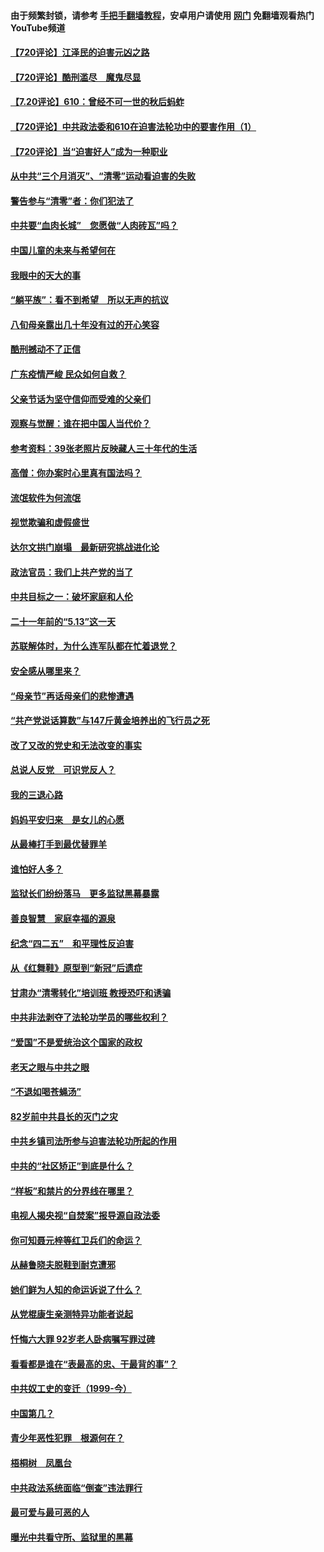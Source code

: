 #### 由于频繁封锁，请参考 [手把手翻墙教程](https://github.com/gfw-breaker/guides/wiki/)，安卓用户请使用 [网门](https://github.com/gfw-breaker/nogfw/blob/master/dl.md?t=07201900) 免翻墙观看热门YouTube频道 

#### [【720评论】江泽民的迫害元凶之路](../pages/19/428315.md?t=07201900) 

#### [【720评论】酷刑滥尽　魔鬼尽显](../pages/19/428318.md?t=07201900) 

#### [【7.20评论】610：曾经不可一世的秋后蚂蚱](../pages/19/427679.md?t=07201900) 

#### [【720评论】中共政法委和610在迫害法轮功中的要害作用（1）](../pages/19/428311.md?t=07201900) 

#### [【720评论】当“迫害好人”成为一种职业](../pages/19/428310.md?t=07201900) 

#### [从中共“三个月消灭”、“清零”运动看迫害的失败](../pages/19/428268.md?t=07201900) 

#### [警告参与“清零”者：你们犯法了](../pages/19/428270.md?t=07201900) 

#### [中共要“血肉长城”　您愿做“人肉砖瓦”吗？](../pages/19/427882.md?t=07201900) 

#### [中国儿童的未来与希望何在](../pages/19/427680.md?t=07201900) 

#### [我眼中的天大的事](../pages/19/427619.md?t=07201900) 

#### [“躺平族”：看不到希望　所以无声的抗议](../pages/19/427464.md?t=07201900) 

#### [八旬母亲露出几十年没有过的开心笑容](../pages/19/427429.md?t=07201900) 

#### [酷刑撼动不了正信](../pages/19/427414.md?t=07201900) 

#### [广东疫情严峻 民众如何自救？](../pages/19/427311.md?t=07201900) 

#### [父亲节话为坚守信仰而受难的父亲们](../pages/19/427033.md?t=07201900) 

#### [观察与觉醒：谁在把中国人当代价？](../pages/19/426987.md?t=07201900) 

#### [参考资料：39张老照片反映藏人三十年代的生活](../pages/19/426471.md?t=07201900) 

#### [高僧：你办案时心里真有国法吗？](../pages/19/426530.md?t=07201900) 

#### [流氓软件为何流氓](../pages/19/426531.md?t=07201900) 

#### [视觉欺骗和虚假盛世](../pages/19/426443.md?t=07201900) 

#### [达尔文拱门崩塌　最新研究挑战进化论](../pages/19/426009.md?t=07201900) 

#### [政法官员：我们上共产党的当了](../pages/19/425351.md?t=07201900) 

#### [中共目标之一：破坏家庭和人伦](../pages/19/424454.md?t=07201900) 

#### [二十一年前的“5.13”这一天](../pages/19/424814.md?t=07201900) 

#### [苏联解体时，为什么连军队都在忙着退党？](../pages/19/424335.md?t=07201900) 

#### [安全感从哪里来？](../pages/19/424336.md?t=07201900) 

#### [“母亲节”再话母亲们的悲惨遭遇](../pages/19/424234.md?t=07201900) 

#### [“共产党说话算数”与147斤黄金培养出的飞行员之死](../pages/19/424115.md?t=07201900) 

#### [改了又改的党史和无法改变的事实](../pages/19/424037.md?t=07201900) 

#### [总说人反党　可识党反人？](../pages/19/423820.md?t=07201900) 

#### [我的三退心路](../pages/19/423876.md?t=07201900) 

#### [妈妈平安归来　是女儿的心愿](../pages/19/423947.md?t=07201900) 

#### [从最棒打手到最优替罪羊](../pages/19/423819.md?t=07201900) 

#### [谁怕好人多？](../pages/19/423774.md?t=07201900) 

#### [监狱长们纷纷落马　更多监狱黑幕暴露](../pages/19/423787.md?t=07201900) 

#### [善良智慧　家庭幸福的源泉](../pages/19/423632.md?t=07201900) 

#### [纪念“四二五”　和平理性反迫害](../pages/19/423660.md?t=07201900) 

#### [从《红舞鞋》原型到“新冠”后遗症](../pages/19/423509.md?t=07201900) 

#### [甘肃办“清零转化”培训班 教授恐吓和诱骗](../pages/19/423498.md?t=07201900) 

#### [中共非法剥夺了法轮功学员的哪些权利？](../pages/19/423392.md?t=07201900) 

#### [“爱国”不是爱统治这个国家的政权](../pages/19/423029.md?t=07201900) 

#### [老天之眼与中共之眼](../pages/19/423378.md?t=07201900) 

#### [“不退如喝苍蝇汤”](../pages/19/423287.md?t=07201900) 

#### [82岁前中共县长的灭门之灾](../pages/19/423055.md?t=07201900) 

#### [中共乡镇司法所参与迫害法轮功所起的作用](../pages/19/423064.md?t=07201900) 

#### [中共的“社区矫正”到底是什么？](../pages/19/422870.md?t=07201900) 

#### [“样板”和禁片的分界线在哪里？](../pages/19/422704.md?t=07201900) 

#### [电视人揭央视“自焚案”报导源自政法委](../pages/19/422770.md?t=07201900) 

#### [你可知聂元梓等红卫兵们的命运？](../pages/19/422848.md?t=07201900) 

#### [从赫鲁晓夫脱鞋到耐克遭邪](../pages/19/422826.md?t=07201900) 

#### [她们鲜为人知的命运诉说了什么？](../pages/19/422754.md?t=07201900) 

#### [从党棍康生亲测特异功能者说起](../pages/19/422657.md?t=07201900) 

#### [忏悔六大罪 92岁老人卧病嘱写罪过碑](../pages/19/422750.md?t=07201900) 

#### [看看都是谁在“表最高的忠、干最背的事”？](../pages/19/422703.md?t=07201900) 

#### [中共奴工史的变迁（1999-今）](../pages/19/422656.md?t=07201900) 

#### [中国第几？](../pages/19/422496.md?t=07201900) 

#### [青少年恶性犯罪　根源何在？](../pages/19/422449.md?t=07201900) 

#### [梧桐树　凤凰台](../pages/19/422442.md?t=07201900) 

#### [中共政法系统面临“倒查”违法罪行](../pages/19/422497.md?t=07201900) 

#### [最可爱与最可恶的人](../pages/19/422448.md?t=07201900) 

#### [曝光中共看守所、监狱里的黑幕](../pages/19/422390.md?t=07201900) 

